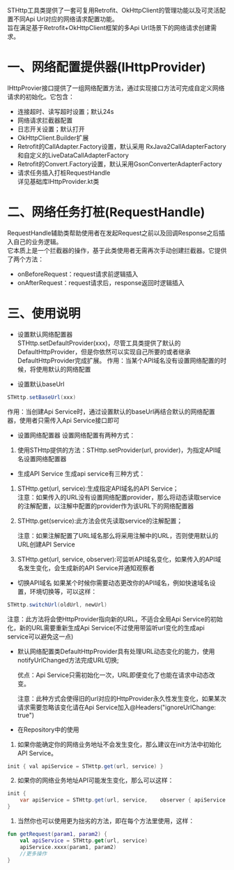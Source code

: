 STHttp工具类提供了一套可复用Retrofit、OkHttpClient的管理功能以及可灵活配置不同Api Url对应的网络请求配置功能。  
旨在满足基于Retrofit+OkHttpClient框架的多Api Url场景下的网络请求创建需求。
# 一、网络配置提供器(IHttpProvider)
IHttpProvier接口提供了一组网络配置方法，通过实现接口方法可完成自定义网络请求的初始化。它包含：
* 连接超时、读写超时设置；默认24s
* 网络请求拦截器配置
* 日志开关设置；默认打开
* OkHttpClient.Builder扩展
* Retrofit的CallAdapter.Factory设置，默认采用 RxJava2CallAdapterFactory和自定义的LiveDataCallAdapterFactory  
* Retrofit的Convert.Factory设置，默认采用GsonConverterAdapterFactory
* 请求任务插入打桩RequestHandle  
 详见基础库IHttpProvider.kt类

# 二、网络任务打桩(RequestHandle)
RequestHandle辅助类帮助使用者在发起Request之前以及回调Response之后插入自己的业务逻辑。  
它本质上是一个拦截器的操作，基于此类使用者无需再次手动创建拦截器。它提供了两个方法：
* onBeforeRequest：request请求前逻辑插入
* onAfterRequest：request请求后，response返回时逻辑插入

# 三、使用说明
* 设置默认网络配置器  
STHttp.setDefaultProvider(xxx)，尽管工具类提供了默认的DefaultHttpProvider，但是你依然可以实现自己所要的或者继承DefaultHttpProvider完成扩展。
           作用：当某个API域名没有设置网络配置的时候，将使用默认的网络配置

* 设置默认baseUrl
```java
STHttp.setBaseUrl(xxx)
```
作用：当创建Api Service时，通过设置默认的baseUrl再结合默认的网络配置器，使用者只需传入Api Service接口即可

* 设置网络配置器
设置网络配置有两种方式：
1. 使用STHttp提供的方法：STHttp.setProvider(url, provider)，为指定API域名设置网络配置器

* 生成API Service
生成api service有三种方式：
1. STHttp.get(url, service):生成指定API域名的API Service；  
    注意：如果传入的URL没有设置网络配置provider，那么将动态读取service的注解配置，以注解中配置的provider作为该URL下的网络配置器

2. STHttp.get(service):此方法会优先读取service的注解配置；

    注意：如果注解配置了URL域名那么将采用注解中的URL，否则使用默认的URL创建API Service

3. STHttp.get(url, service, observer):可监听API域名变化，如果传入的API域名发生变化，会生成新的API Service并通知观察者

* 切换API域名
如果某个时候你需要动态更改你的API域名，例如快速域名设置，环境切换等，可以这样：
``` java
STHttp.switchUrl(oldUrl, newUrl)
```
注意：此方法将会使HttpProvider指向新的URL，不适合全局Api Service的初始化，新的URL需要重新生成Api Service(不过使用带监听url变化的生成api service可以避免这一点)  

* 默认网络配置类DefaultHttpProvider具有处理URL动态变化的能力，使用notifyUrlChanged方法完成URL切换;  
    
    优点：Api Service只需初始化一次，URL即便变化了也能在请求中动态改变。

    注意：此种方式会使得旧的url对应的HttpProvider永久性发生变化，如果某次请求需要忽略该变化请在Api Service加入@Headers("ignoreUrlChange: true")

* 在Repository中的使用
1. 如果你能确定你的网络业务地址不会发生变化，那么建议在init方法中初始化API Service。
```java
init { val apiService = STHttp.get(url, service) }
```
2. 如果你的网络业务地址API可能发生变化，那么可以这样：      
```java
init { 
    var apiService = STHttp.get(url, service,    observer { apiService = it }) 
}
```
1. 当然你也可以使用更为拙劣的方法，即在每个方法里使用，这样：
``` kt
fun getRequest(param1, param2) {
    val apiService = STHttp.get(url, service)
    apiService.xxxx(param1, param2)
    //更多操作
}
```            

